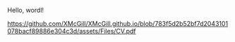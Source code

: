 Hello, wordl!

https://github.com/XMcGill/XMcGill.github.io/blob/783f5d2b52bf7d2043101078bacf89886e304c3d/assets/Files/CV.pdf
